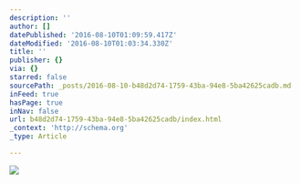 ```yaml
---
description: ''
author: []
datePublished: '2016-08-10T01:09:59.417Z'
dateModified: '2016-08-10T01:03:34.330Z'
title: ''
publisher: {}
via: {}
starred: false
sourcePath: _posts/2016-08-10-b48d2d74-1759-43ba-94e8-5ba42625cadb.md
inFeed: true
hasPage: true
inNav: false
url: b48d2d74-1759-43ba-94e8-5ba42625cadb/index.html
_context: 'http://schema.org'
_type: Article

---
```

![](https://the-grid-user-content.s3-us-west-2.amazonaws.com/85da43a9-eb1f-48ae-ad64-42dc17b96190.jpg)